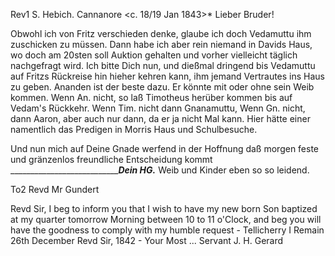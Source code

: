 Rev1 S. Hebich. Cannanore
 <c. 18/19 Jan 1843>*
Lieber Bruder!

Obwohl ich von Fritz verschieden denke, glaube ich doch Vedamuttu ihm zuschicken zu müssen. Dann habe ich aber rein niemand in Davids Haus, wo doch am 20sten soll Auktion gehalten und vorher vielleicht täglich nachgefragt wird. Ich bitte Dich nun, und dießmal dringend bis Vedamuttu auf Fritzs Rückreise hin hieher kehren kann, ihm jemand Vertrautes ins Haus zu geben. Ananden ist der beste dazu. Er könnte mit oder ohne sein Weib kommen. Wenn An. nicht, so laß Timotheus herüber kommen bis auf Vedam's Rückkehr. Wenn Tim. nicht dann Gnanamuttu, Wenn Gn. nicht, dann Aaron, aber auch nur dann, da er ja nicht Mal kann. Hier hätte einer namentlich das Predigen in Morris Haus und Schulbesuche.

Und nun mich auf Deine Gnade werfend in der Hoffnung daß morgen feste und gränzenlos freundliche Entscheidung kommt
________________________________________________Dein HG._____________________ Weib und Kinder eben so so leidend.



To2 Revd Mr Gundert

Revd Sir,
I beg to inform you that I wish to have my new born Son baptized at my quarter tomorrow Morning between 10 to 11 o'Clock, and beg you will have the goodness to comply with my humble request -
Tellicherry I Remain
26th December Revd Sir,
 1842 - Your Most ... Servant
 J. H. Gerard

